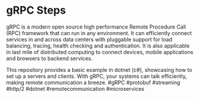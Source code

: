 # gRPC Steps

gRPC is a modern open source high performance Remote Procedure Call (RPC) framework that can run in any environment. It can efficiently connect services in and across data centers with pluggable support for load balancing, tracing, health checking and authentication. It is also applicable in last mile of distributed computing to connect devices, mobile applications and browsers to backend services.

This repository provides a basic example in dotnet (c#), showcasing how to set up a servers and clients. With gRPC, your systems can talk efficiently, making remote communication a breeze. #gRPC #protobuf #streaming #http/2 #dotnet #remotecommunication #microservices
